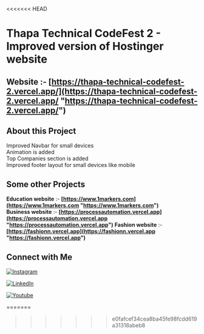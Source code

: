<<<<<<< HEAD
# Thapa Technical CodeFest 2 - Improved version of Hostinger website

## **Website** :- **[https://thapa-technical-codefest-2.vercel.app/](https://thapa-technical-codefest-2.vercel.app/ "https://thapa-technical-codefest-2.vercel.app/")**


## **About this Project**  
Improved Navbar for small devices  
Animation is added  
Top Companies section is added  
Improved footer layout for small devices like mobile 


## **Some other Projects**  

**Education website** :- **[https://www.1markers.com](https://www.1markers.com "https://www.1markers.com")**  
**Business website** :- **[https://processautomation.vercel.app](https://processautomation.vercel.app "https://processautomation.vercel.app")**
**Fashion website** :- **[https://fashionn.vercel.app](https://fashionn.vercel.app "https://fashionn.vercel.app")**




## **Connect with Me**
[![Instagram](https://thapa-technical-codefest-2.vercel.app/images/instagram.png)](https://www.instagram.com/sahil_mtbfreestyle/ "https://www.instagram.com/sahil_mtbfreestyle/")

[![LinkedIn](https://thapa-technical-codefest-2.vercel.app/images/linkedin.png)](https://www.linkedin.com/in/sahil-dhanavade-110a49168/?original_referer=https%3A%2F%2Fthapa-technical-codefest-2.vercel.app%2F "https://www.linkedin.com/in/sahil-dhanavade-110a49168/?original_referer=https%3A%2F%2Fthapa-technical-codefest-2.vercel.app%2F")

[![Youtube](https://thapa-technical-codefest-2.vercel.app/images/youtube.png)](https://m.youtube.com/c/sahildhanawade "https://m.youtube.com/c/sahildhanawade")


=======

>>>>>>> e0fafcef34cea8ba45fe98fcdd619a31318abeb8
